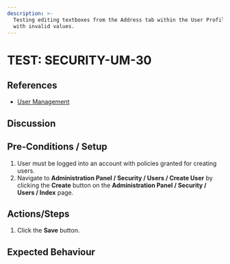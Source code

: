 ```yaml
---
description: >-
  Testing editing textboxes from the Address tab within the User Profile tab
  with invalid values.
---
```


# TEST: SECURITY-UM-30

## References

* [User Management](../../../../../operations/security-administration/user-management.md)

## Discussion

## Pre-Conditions / Setup

1. User must be logged into an account with policies granted for creating users.
2. Navigate to **Administration Panel / Security / Users / Create User** by clicking the **Create** button on the **Administration Panel / Security / Users / Index** page.

## Actions/Steps

1. Click the **Save** button.   

## Expected Behaviour

